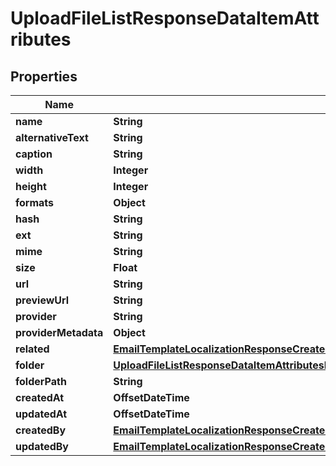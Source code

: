 

# UploadFileListResponseDataItemAttributes


## Properties

| Name | Type | Description | Notes |
|------------ | ------------- | ------------- | -------------|
|**name** | **String** |  |  [optional] |
|**alternativeText** | **String** |  |  [optional] |
|**caption** | **String** |  |  [optional] |
|**width** | **Integer** |  |  [optional] |
|**height** | **Integer** |  |  [optional] |
|**formats** | **Object** |  |  [optional] |
|**hash** | **String** |  |  [optional] |
|**ext** | **String** |  |  [optional] |
|**mime** | **String** |  |  [optional] |
|**size** | **Float** |  |  [optional] |
|**url** | **String** |  |  [optional] |
|**previewUrl** | **String** |  |  [optional] |
|**provider** | **String** |  |  [optional] |
|**providerMetadata** | **Object** |  |  [optional] |
|**related** | [**EmailTemplateLocalizationResponseCreatedByDataAttributesRolesDataInnerAttributesUsers**](EmailTemplateLocalizationResponseCreatedByDataAttributesRolesDataInnerAttributesUsers.md) |  |  [optional] |
|**folder** | [**UploadFileListResponseDataItemAttributesFolder**](UploadFileListResponseDataItemAttributesFolder.md) |  |  [optional] |
|**folderPath** | **String** |  |  [optional] |
|**createdAt** | **OffsetDateTime** |  |  [optional] |
|**updatedAt** | **OffsetDateTime** |  |  [optional] |
|**createdBy** | [**EmailTemplateLocalizationResponseCreatedByDataAttributesRolesDataInnerAttributesPermissionsDataInnerAttributesRole**](EmailTemplateLocalizationResponseCreatedByDataAttributesRolesDataInnerAttributesPermissionsDataInnerAttributesRole.md) |  |  [optional] |
|**updatedBy** | [**EmailTemplateLocalizationResponseCreatedByDataAttributesRolesDataInnerAttributesPermissionsDataInnerAttributesRole**](EmailTemplateLocalizationResponseCreatedByDataAttributesRolesDataInnerAttributesPermissionsDataInnerAttributesRole.md) |  |  [optional] |



